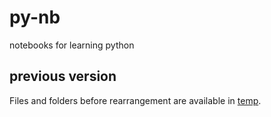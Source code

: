 # py-nb
notebooks for learning python

## previous version
Files and folders before rearrangement are available in [temp](https://github.com/dudung/py-nb/tree/49144210c2e6ebcd88080681dcf370e94aab5120/temp).
